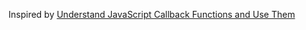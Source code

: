 Inspired by [Understand JavaScript Callback Functions and Use Them](http://javascriptissexy.com/understand-javascript-callback-functions-and-use-them/)